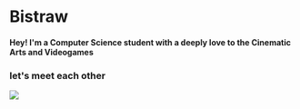 # Bistraw 
#### Hey! I'm a Computer Science student with a deeply love to the Cinematic Arts and Videogames
#### 
<!--
## My Stats

<img src="https://github-readme-stats.vercel.app/api?username=bistraw&theme=dark&show_icons=true">

-->
### let's meet each other 

<a href="https://www.linkedin.com/in/bistraw/"><img align="center" src="https://img.shields.io/badge/linkedin-%230077B5.svg?style=for-the-badge&logo=linkedin&logoColor=white"/>

  ####  
  
<script type="text/javascript" src="https://cdnjs.buymeacoffee.com/1.0.0/button.prod.min.js" data-name="bmc-button" data-slug="bistraw" data-color="#5F7FFF" data-emoji="💻"  data-font="Arial" data-text="Support me" data-outline-color="#000000" data-font-color="#ffffff" data-coffee-color="#FFDD00" ></script>
  


<!--
**Bistraw/Bistraw** is a ✨ _special_ ✨ repository because its `README.md` (this file) appears on your GitHub profile.

Here are some ideas to get you started:

- 🔭 I’m currently working on ...
- 🌱 I’m currently learning ...
- 👯 I’m looking to collaborate on ...
- 🤔 I’m looking for help with ...
- 💬 Ask me about ...
- 📫 How to reach me: ...
- 😄 Pronouns: ...
- ⚡ Fun fact: ...
-->
